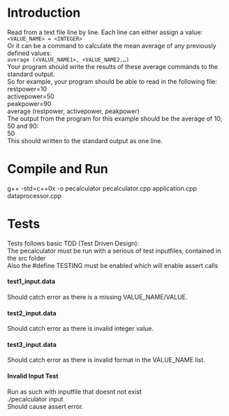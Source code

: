 # Introduction
Read from a text file line by line. Each line can either assign a value:<br>
```<VALUE_NAME> = <INTEGER>```<br>
Or it can be a command to calculate the mean average of any previously defined values:<br>
```average (<VALUE_NAME1>, <VALUE_NAME2,…)```<br>
Your program should write the results of these average commands to the standard output.<br>
So for example, your program should be able to read in the following file:<br>
restpower=10<br>
activepower=50<br>
peakpower=90<br>
average (restpower, activepower, peakpower)<br>
The output from the program for this example should be the average of 10, 50 and 90:<br>
50<br>
This should written to the standard output as one line.<br>

# Compile and Run
g++ -std=c++0x -o pecalculator pecalculator.cpp application.cpp dataprocessor.cpp <br>

# Tests
Tests follows basic TDD (Test Driven Design):<br>
The pecalculator must be run with a serious of test inputfiles, contained in the src folder<br>
Also the #define TESTING must be enabled which will enable assert calls<br>

#### test1_input.data
Should catch error as there is a missing VALUE_NAME/VALUE.
#### test2_input.data
Should catch error as there is invalid integer value.
#### test3_input.data
Should catch error as there is invalid format in the VALUE_NAME list.

#### Invalid Input Test
Run as such with inputfile that doesnt not exist<br>
./pecalculator input<br>
Should cause assert error.



